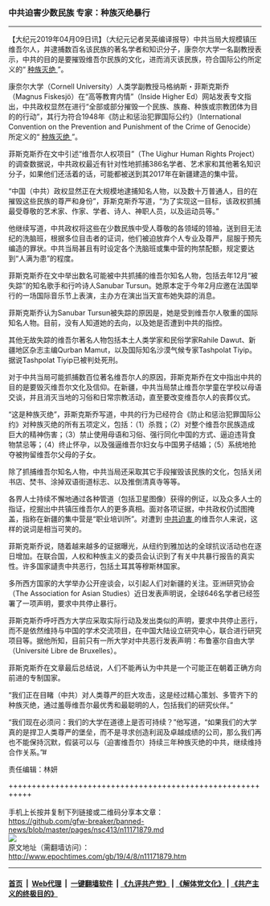 ### 中共迫害少数民族 专家：种族灭绝暴行
------------------------

<p>
 【大纪元2019年04月09日讯】（大纪元记者吴英编译报导）中共当局大规模镇压维吾尔人，并逮捕数百名该民族的著名学者和知识分子，康奈尔大学一名副教授表示，中共的目的是要摧毁维吾尔民族的文化，进而消灭该民族，符合国际公约所定义的“
 <a href="http://www.epochtimes.com/gb/tag/%E7%A7%8D%E6%97%8F%E7%81%AD%E7%BB%9D.html">
  种族灭绝
 </a>
 ”。
</p>
<p>
 康奈尔大学（Cornell University）人类学副教授马格纳斯・菲斯克斯乔（Magnus Fiskesjö）在“高等教育内情”（Inside Higher Ed）网站发表专文指出，中共政权显然在进行“全部或部分摧毁一个民族、族裔、种族或宗教团体为目的的行动”，其行为符合1948年《防止和惩治犯罪国际公约》（International Convention on the Prevention and Punishment of the Crime of Genocide）所定义的“
 <a href="http://www.epochtimes.com/gb/tag/%E7%A7%8D%E6%97%8F%E7%81%AD%E7%BB%9D.html">
  种族灭绝
 </a>
 ”。
</p>
<p>
 菲斯克斯乔在文中引述“维吾尔人权项目”（The Uighur Human Rights Project）的调查数据说，中共政权最近有针对性地抓捕386名学者、艺术家和其他著名知识分子，如果他们还活着的话，可能都被送到其2017年在新疆建造的集中营。
</p>
<p>
 “中国（中共）政权显然正在大规模地逮捕知名人物，以及数十万普通人，目的在摧毁这些民族的尊严和身份”，菲斯克斯乔写道，“为了实现这一目标，该政权抓捕最受尊敬的艺术家、作家、学者、诗人、神职人员，以及运动员等。”
</p>
<p>
 他继续写道，中共政权将这些在少数民族中受人尊敬的各领域的领袖，送到目无法纪的洗脑班，根据多位目击者的证词，他们被迫放弃个人专业及尊严，屈服于预先编造的罪状。中共当局甚且有时设定各个洗脑班或集中营的拘禁配额，规定要达到“人满为患”的程度。
</p>
<p>
 菲斯克斯乔在文中举出数名可能被中共抓捕的维吾尔知名人物，包括去年12月“被失踪”的知名歌手和行吟诗人Sanubar Tursun。她原本定于今年2月应邀在法国举行的一场国际音乐节上表演，主办方在演出当天宣布她失踪的消息。
</p>
<p>
 菲斯克斯乔认为Sanubar Tursun被失踪的原因是，她是受到维吾尔人敬重的国际知名人物。目前，没有人知道她的去向，以及她是否遭到中共的指控。
</p>
<p>
 其他无故失踪的维吾尔著名人物包括本土人类学家和民俗学家Rahile Dawut、新疆地区杂志主编Qurban Mamut，以及国际知名沙漠气候专家Tashpolat Tiyip。据说Tashpolat Tiyip已被判处死刑。
</p>
<p>
 对于中共当局可能抓捕数百位著名维吾尔人的原因，菲斯克斯乔在文中指出中共的目的是要毁灭维吾尔文化及信仰。在新疆，中共当局禁止维吾尔学童在学校以母语交谈，并且消灭当地的习俗和日常宗教活动，直至要改变维吾尔人的丧葬仪式。
</p>
<p>
 “这是种族灭绝”，菲斯克斯乔写道，中共的行为已经符合《防止和惩治犯罪国际公约》对种族灭绝的所有五项定义，包括：（1）杀戮；（2）对整个维吾尔民族造成巨大的精神伤害；（3）禁止使用母语和习俗、强行同化中国的方式、逼迫违背食物禁忌等；（4）终止怀孕，以及强逼维吾尔妇女与中国男子结婚；（5）系统地抢夺被拘留维吾尔父母的子女。
</p>
<p>
 除了抓捕维吾尔知名人物，中共当局还采取其它手段摧毁该民族的文化，包括关闭书店、焚书、涂掉双语街道标志、以及推倒清真寺等等。
</p>
<p>
 各界人士持续不懈地通过各种管道（包括卫星图像）获得的例证，以及众多人士的指证，挖掘出中共镇压维吾尔人的更多真相。面对各项证据，中共政权仍试图掩盖，指称在新疆的集中营是“职业培训所”。对遭到
 <a href="http://www.epochtimes.com/gb/tag/%E4%B8%AD%E5%85%B1%E8%BF%AB%E5%AE%B3.html">
  中共迫害
 </a>
 的维吾尔人来说，这样的说词是相当可笑的。
</p>
<p>
 菲斯克斯乔说，随着越来越多的证据曝光，从纽约到雅加达的全球抗议活动也在逐日增加。在联合国，人权和种族主义的委员会认识到了有关中共暴行报告的真实性。许多国家讉责中共恶行，包括土耳其等穆斯林国家。
</p>
<p>
 多所西方国家的大学举办公开座谈会，以引起人们对新疆的关注。亚洲研究协会（The Association for Asian Studies）近日发表声明说，全球646名学者已经签署了一项声明，要求中共停止暴行。
</p>
<p>
 菲斯克斯乔呼吁西方大学应采取实际行动及发出类似的声明，要求中共停止恶行，而不是依然维持与中国的学术交流项目，在中国大陆设立研究中心，联合进行研究项目等。据他所知，目前只有一所大学对中共恶行发表声明：布鲁塞尔自由大学（Université Libre de Bruxelles）。
</p>
<p>
 菲斯克斯乔在文章最后总结说，人们不能再认为中共是一个可能正在朝着正确方向前进的专制国家。
</p>
<p>
 “我们正在目睹（中共）对人类尊严的巨大攻击，这是经过精心策划、多管齐下的种族灭绝，通过羞辱维吾尔最优秀和最聪明的人，包括我们的研究伙伴。”
</p>
<p>
 “我们现在必须问：我们的大学在道德上是否可持续？”他写道，“如果我们的大学真的是捍卫人类尊严的堡垒，而不是寻求创造利润及卓越成绩的公司，那么我们再也不能保持沉默，假装可以与（迫害维吾尔）持续三年种族灭绝的中共，继续维持合作关系。”#
</p>
<p>
 责任编辑：林妍
</p>

+++++++++++++++++++++++++++++++++++++++++++++++++++++++++++<br/><br/>
手机上长按并复制下列链接或二维码分享本文章：<br/>
https://github.com/gfw-breaker/banned-news/blob/master/pages/nsc413/n11171879.md <br/>
<a href='https://github.com/gfw-breaker/banned-news/blob/master/pages/nsc413/n11171879.md'><img src='https://github.com/gfw-breaker/banned-news/blob/master/pages/nsc413/n11171879.md.png'/></a> <br/>
原文地址（需翻墙访问）：http://www.epochtimes.com/gb/19/4/8/n11171879.htm


------------------------
#### [首页](https://github.com/gfw-breaker/banned-news/blob/master/README.md) &nbsp;|&nbsp; [Web代理](https://github.com/labour-camp/helloworld) &nbsp;|&nbsp; [一键翻墙软件](https://github.com/gfw-breaker/nogfw/blob/master/README.md) &nbsp;| [《九评共产党》](https://github.com/gfw-breaker/9ping.md/blob/master/README.md#九评之一评共产党是什么) | [《解体党文化》](https://github.com/gfw-breaker/jtdwh.md/blob/master/README.md) | [《共产主义的终极目的》](https://github.com/gfw-breaker/gczydzjmd.md/blob/master/README.md)

